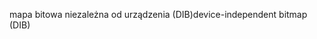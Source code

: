 <span data-ttu-id="f420a-101">mapa bitowa niezależna od urządzenia (DIB)</span><span class="sxs-lookup"><span data-stu-id="f420a-101">device-independent bitmap (DIB)</span></span>